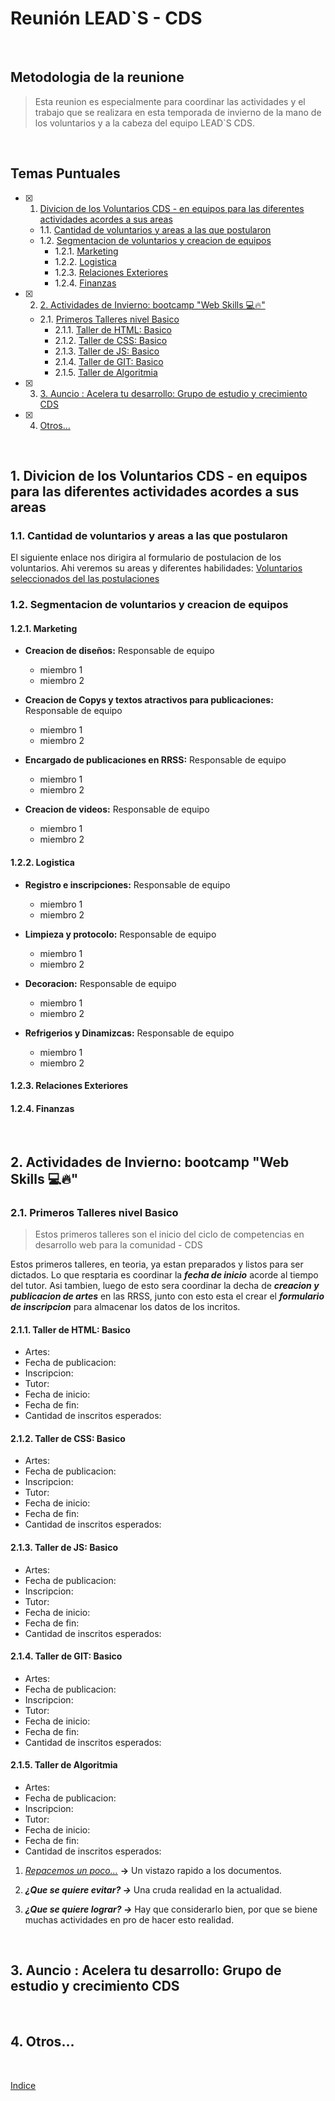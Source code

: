 # Reunión LEAD`S - CDS

<br>

## Metodologia de la reunione

> Esta reunion es especialmente para coordinar las actividades y el trabajo que se realizara en esta temporada de invierno de la mano de los voluntarios y a la cabeza del equipo LEAD`S CDS.

<br>

## Temas Puntuales

- [x] 1. [Divicion de los Voluntarios CDS - en equipos para las diferentes actividades acordes a sus areas](#1-divicion-de-los-voluntarios-cds---en-equipos-para-las-diferentes-actividades-acordes-a-sus-areas)
    - 1.1. [Cantidad de voluntarios y areas a las que postularon](#11-cantidad-de-voluntarios-y-areas-a-las-que-postularon)
    - 1.2. [Segmentacion de voluntarios y creacion de equipos](#12-segmentacion-de-voluntarios-y-creacion-de-equipos)
        - 1.2.1. [Marketing](#121-marketing)
        - 1.2.2. [Logistica](#122-logistica)
        - 1.2.3. [Relaciones Exteriores](#123-relaciones-exteriores)
        - 1.2.4. [Finanzas](#124-finanzas)
- [x] 2. [2. Actividades de Invierno: bootcamp "Web Skills 💻🔥"](#2-actividades-de-invierno-bootcamp-web-skills-💻🔥)
    - 2.1. [Primeros Talleres nivel Basico](#21-primeros-talleres-nivel-basico)
        - 2.1.1. [Taller de HTML: Basico](#211-taller-de-html-basico)
        - 2.1.2. [Taller de CSS: Basico](#212-taller-de-css-basico)
        - 2.1.3. [Taller de JS: Basico](#213-taller-de-js-basico)
        - 2.1.4. [Taller de GIT: Basico](#214-taller-de-git-basico)
        - 2.1.5. [Taller de Algoritmia](#215-taller-de-algoritmia)
- [x] 3. [3. Auncio : Acelera tu desarrollo: Grupo de estudio y crecimiento CDS](#3-auncio--acelera-tu-desarrollo-grupo-de-estudio-y-crecimiento-cds)
- [x] 4. [Otros…](#4-otros)


<br>

## 1. Divicion de los Voluntarios CDS - en equipos para las diferentes actividades acordes a sus areas

### 1.1. Cantidad de voluntarios y areas a las que postularon

El siguiente enlace nos dirigira al formulario de postulacion de los voluntarios. Ahi veremos su areas y diferentes habilidades:
[Voluntarios seleccionados  del las postulaciones](https://docs.google.com/spreadsheets/d/1IcN7lajzHrvEuRQ9TMpRgJc12zFPiIGX9sWsN6fFlB0/edit?usp=drivesdk)

### 1.2. Segmentacion de voluntarios y creacion de equipos

#### 1.2.1. Marketing
- **Creacion de diseños:**  Responsable de equipo
    - miembro 1
    - miembro 2

- **Creacion de Copys y textos atractivos para publicaciones:** Responsable de equipo
    - miembro 1
    - miembro 2

- **Encargado de publicaciones en RRSS:** Responsable de equipo
    - miembro 1
    - miembro 2

- **Creacion de videos:** Responsable de equipo
    - miembro 1
    - miembro 2

#### 1.2.2. Logistica
- **Registro e inscripciones:**  Responsable de equipo
    - miembro 1
    - miembro 2

- **Limpieza y protocolo:** Responsable de equipo
    - miembro 1
    - miembro 2

- **Decoracion:** Responsable de equipo
    - miembro 1
    - miembro 2

- **Refrigerios y Dinamizcas:** Responsable de equipo
    - miembro 1
    - miembro 2

#### 1.2.3. Relaciones Exteriores


#### 1.2.4. Finanzas


<br>

## 2. Actividades de Invierno: bootcamp "Web Skills 💻🔥"

### 2.1. Primeros Talleres nivel Basico

> Estos primeros talleres son el inicio del ciclo de competencias en desarrollo web para la comunidad - CDS

Estos primeros talleres, en teoria, ya estan preparados y listos para ser dictados. Lo que resptaria es coordinar la ***fecha de inicio*** acorde al tiempo del tutor.
Asi tambien, luego de esto sera coordinar la decha de ***creacion y publicacion de artes*** en las RRSS, junto con esto esta el crear el ***formulario de inscripcion*** para almacenar los datos de los incritos.

#### 2.1.1. Taller de HTML: Basico
- Artes:
- Fecha de publicacion: 
- Inscripcion:
- Tutor: 
- Fecha de inicio: 
- Fecha de fin:
- Cantidad de inscritos esperados: 

#### 2.1.2. Taller de CSS: Basico
- Artes:
- Fecha de publicacion: 
- Inscripcion:
- Tutor: 
- Fecha de inicio: 
- Fecha de fin:
- Cantidad de inscritos esperados: 

#### 2.1.3. Taller de JS: Basico
- Artes:
- Fecha de publicacion: 
- Inscripcion:
- Tutor: 
- Fecha de inicio: 
- Fecha de fin:
- Cantidad de inscritos esperados: 

#### 2.1.4. Taller de GIT: Basico
- Artes:
- Fecha de publicacion: 
- Inscripcion:
- Tutor: 
- Fecha de inicio: 
- Fecha de fin:
- Cantidad de inscritos esperados: 

#### 2.1.5. Taller de Algoritmia
- Artes:
- Fecha de publicacion: 
- Inscripcion:
- Tutor: 
- Fecha de inicio: 
- Fecha de fin:
- Cantidad de inscritos esperados: 


1. [_Repacemos un poco..._](../Documento.md) **->** Un vistazo rapido a los documentos.

2. **_¿Que se quiere evitar? ->_** Una cruda realidad en la actualidad.

3. **_¿Que se quiere lograr? ->_** Hay que considerarlo bien, por que se biene muchas actividades en pro de hacer esto realidad.

<br>

## 3. Auncio : Acelera tu desarrollo: Grupo de estudio y crecimiento CDS



<br>

## 4. Otros…



<br>

[Indice](#temas-puntuales)
